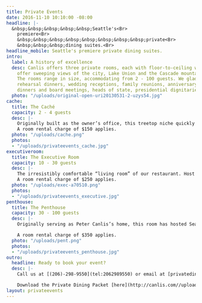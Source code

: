 ```yaml
---
title: Private Events
date: 2016-11-10 10:10:00 -08:00
headline: |-
  &nbsp;&nbsp;&nbsp;&nbsp;&nbsp;Seattle's<Br>
    premiere<Br>
    &nbsp;&nbsp;&nbsp;&nbsp;&nbsp;&nbsp;&nbsp;&nbsp;private<Br>
    &nbsp;&nbsp;&nbsp;dining suites.<Br>
headline_mobile: Seattle's premiere private dining suites.
intro:
  label: A history of excellence
  desc: Canlis offers three private rooms, each with floor-to-ceiling windows that
    offer sweeping views of the city, Lake Union and the Cascade mountains beyond.
    The rooms range in size, accommodating from 2 - 100 guests. We gladly welcome
    rehearsal dinners, wedding receptions, family reunions, anniversary parties, business
    dinners and board meetings, heads of state, presidential dignitaries and grandmothers.
  photo: "/uploads/original-open-uri20130531-2-uzys54.jpg"
cache:
  title: The Caché
  capacity: 2 - 4 guests
  desc: |-
    Originally built as the owner’s office, this treetop niche quickly became the most exclusive table in Seattle. The Caché is an entirely private, intimate room on the 2nd floor of our restaurant with spectacular views across Lake Union and the Cascade Mountains. Amenities include a telescope, sound system, and chaise lounge.
    A room rental charge of $150 applies.
  photo: "/uploads/cache.png"
  photos:
  - "/uploads/privateevents_cache.jpg"
executiveroom:
  title: The Executive Room
  capacity: 10 - 30 guests
  desc: |-
    The irresistibly comfortable “living room” of our restaurant. Host a business meeting with understated elegance, or a private dinner party with the warmth, intimacy, and personal touch that will make guests feel right at home. Amenities include a fireplace, wrap-around views, mahogany walls, oval or round tables, projector and screen, mp3 jack.
    A room rental charge of $250 applies.
  photo: "/uploads/exec-a70510.png"
  photos:
  - "/uploads/privateevents_executive.jpg"
penthouse:
  title: The Penthouse
  capacity: 30 - 100 guests
  desc: |-
    Originally serving as Peter Canlis’s home, this room has hosted Seattle’s finest corporate and family events for over half a century. Praised for its architectural beauty and stunning views, it is a private dining room without equal in the Northwest. Amenities include a grand piano, sitting lounge, full bar, 85’ of floor-to-ceiling windows, views of Lake Union and the Cascade Mountains, projector and screen, mp3 and mic hook up.

    A room rental charge of $350 applies.
  photo: "/uploads/pent.png"
  photos:
  - "/uploads/privateevents_penthouse.jpg"
outro:
  headline: Ready to book your event?
  desc: |-
    Call us at [(206)-298-9550](tel:2062989550) or email at [privatedining@canlis.com](mailto:privatedining@canlis.com)

    Download the Private Dining Packet [here](http://canlis.com//uploads/2017%20Private%20Dining%20Packet-576d05.pdf).
layout: privateevents
---
```


